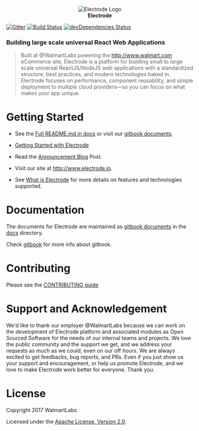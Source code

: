 <p align="center">
<a><img src="https://raw.githubusercontent.com/electrode-io/electrode/cc4ea3e1851cee3333ecca08fdbf5534f51b1ae7/samples/universal-react-node/client/images/logo-192x192.png" alt="Electrode Logo"></a>
<br>
<b>Electrode</b>
</p>

[![Gitter](https://badges.gitter.im/gitterHQ/gitter.svg)](https://gitter.im/electrode-io/electrode)
[![Build Status][travis-image]][travis-url] [![devDependencies Status][daviddm-image]][daviddm-url]

### Building large scale universal React Web Applications

> Built at @WalmartLabs powering the <http://www.walmart.com> eCommerce site, Electrode is a platform for building small to large scale universal ReactJS/NodeJS web applications with a standardized structure, best practices, and modern technologies baked in. Electrode focuses on performance, component reusability, and simple deployment to multiple cloud providers—so you can focus on what makes your app unique.

# Getting Started

-   See the [Full README.md in docs](/docs/README.md) or visit our [gitbook documents].

-   [Getting Started with Electrode]

-   Read the [Announcement Blog] Post.

-   Visit our site at <http://www.electrode.io>.

-   See [What is Electrode] for more details on features and technologies supported.

# Documentation

The documents for Electrode are maintained as [gitbook documents] in the [docs](/docs) directory.

Check [gitbook] for more info about gitbook.

# Contributing

Please see the [CONTRIBUTING guide](/CONTRIBUTING.md)

# Support and Acknowledgement

We'd like to thank our employer @WalmartLabs because we can work on the development of Electrode platform and associated modules as Open Sourced Software for the needs of our internal teams and projects.  We love the public community and the support we get, and we address your requests as much as we could, even on our off hours.  We are always excited to get feedbacks, bug reports, and PRs.  Even if you just show us your support and encouragement, or help us promote Electrode, and we love to make Electrode work better for everyone.  Thank you.

# License

Copyright 2017 WalmartLabs

Licensed under the [Apache License, Version 2.0].

[apache license, version 2.0]: https://www.apache.org/licenses/LICENSE-2.0

[announcement blog]: https://medium.com/walmartlabs/introducing-electrode-an-open-source-release-from-walmartlabs-14b836135319#.pwbddxg1z

[material-ui]: http://www.material-ui.com

[lerna]: https://lernajs.io/

[electrode-archetype-react-app]: packages/electrode-archetype-react-app

[electrode-archetype-react-app-dev]: packages/electrode-archetype-react-app-dev

[generator-electrode]: packages/generator-electrode

[travis-image]: https://travis-ci.org/electrode-io/electrode.svg?branch=master

[travis-url]: https://travis-ci.org/electrode-io/electrode

[daviddm-image]: https://david-dm.org/electrode-io/electrode/dev-status.svg

[daviddm-url]: https://david-dm.org/electrode-io/electrode?type=dev

[gitbook]: https://www.gitbook.com/

[gitbook documents]: https://docs.electrode.io/overview/what-is-electrode.html

[what is electrode]: https://docs.electrode.io/overview/what-is-electrode.html

[Getting Started with Electrode]: https://docs.electrode.io/chapter1/quick-start/start-with-app.html
